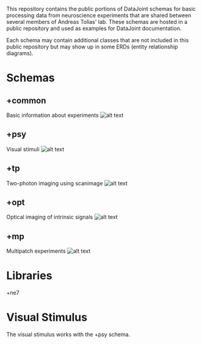 This repository contains the public portions of DataJoint schemas for basic processing data 
from neuroscience experiments that are shared between several members of Andreas Tolias' lab.
These schemas are hosted in a public repository and used as examples for DataJoint documentation.

Each schema may contain additional classes that are not included in this public repository
but may show up in some ERDs (entity relationship diagrams).

Schemas
======
+common
-----
Basic information about experiments
![alt text](https://raw.github.com/atlab/commons/master/schemas/+common/erd.png "ERD")

+psy
------
Visual stimuli 
![alt text](https://raw.github.com/atlab/commons/master/schemas/+psy/erd.png "ERD")

+tp
-----
Two-photon imaging using scanimage
![alt text](https://raw.github.com/atlab/commons/master/schemas/+tp/erd.png "ERD")

+opt
----
Optical imaging of intrinsic signals
![alt text](https://raw.github.com/atlab/commons/master/schemas/+opt/erd.png "ERD")

+mp
----
Multipatch experiments
![alt text](https://raw.github.com/atlab/commons/master/schemas/+mp/erd.png "ERD")

Libraries
======
+ne7 

Visual Stimulus
======
The visual stimulus works with the +psy schema.

